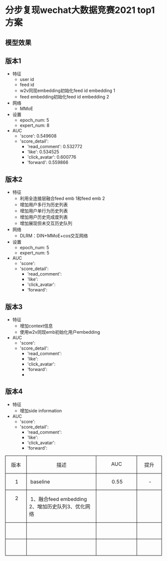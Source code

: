 # 分步复现wechat大数据竞赛2021 top1方案
## 模型效果
## **版本1**
- 特征
   - user id
   - feed id
   - w2v同现embedding初始化feed id embedding 1
   - feed embedding初始化feed id embedding 2
- 网络
   - MMoE 
- 设置
   - epoch_num: 5
   - expert_num: 8
- AUC
   - 'score': 0.549608
   - 'score_detail': 
     - 'read_comment': 0.532772
     - 'like': 0.534525
     - 'click_avatar': 0.600776
     - 'forward': 0.559866
## **版本2**
- 特征
   - 利用全连接层融合feed emb 1和feed emb 2
   - 增加用户多行为历史列表
   - 增加用户单行为历史列表
   - 增加用户历史完成度列表
   - 增加展现但未交互历史队列
- 网络
   - DLRM：DIN+MMoE+cos交互网络
- 设置
   - epoch_num: 5
   - expert_num: 5
- AUC
   - 'score': 
   - 'score_detail': 
     - 'read_comment': 
     - 'like':
     - 'click_avatar': 
     - 'forward':

## **版本3**
- 特征
   - 增加context信息
   - 使用w2v同现emb初始化用户embedding
- AUC
   - 'score': 
   - 'score_detail': 
     - 'read_comment':
     - 'like':
     - 'click_avatar': 
     - 'forward': 
     - 
## **版本4**
- 特征
   - 增加side information
- AUC
   - 'score':
   - 'score_detail': 
     - 'read_comment': 
     - 'like': 
     - 'click_avatar': 
     - 'forward':

<table class="MsoTableGrid" border="1" cellspacing="0" cellpadding="0" style="border-collapse:collapse;border:none;mso-border-alt:solid windowtext .5pt;
 mso-yfti-tbllook:1184;mso-padding-alt:0cm 5.4pt 0cm 5.4pt">
 <tbody><tr style="mso-yfti-irow:0;mso-yfti-firstrow:yes">
  <td width="66" valign="top" style="width:49.4pt;border:solid windowtext 1.0pt;
  mso-border-alt:solid windowtext .5pt;padding:0cm 5.4pt 0cm 5.4pt">
  <p class="MsoNormal" align="center" style="text-align:center;text-indent:0cm;
  mso-char-indent-count:0"><span style="font-family:宋体;mso-ascii-font-family:
  &quot;Times New Roman&quot;;mso-hansi-font-family:&quot;Times New Roman&quot;">版本</span></p>
  </td>
  <td width="265" valign="top" style="width:7.0cm;border:solid windowtext 1.0pt;
  border-left:none;mso-border-left-alt:solid windowtext .5pt;mso-border-alt:
  solid windowtext .5pt;padding:0cm 5.4pt 0cm 5.4pt">
  <p class="MsoNormal" align="center" style="text-align:center;text-indent:0cm;
  mso-char-indent-count:0"><span style="font-family:宋体;mso-ascii-font-family:
  &quot;Times New Roman&quot;;mso-hansi-font-family:&quot;Times New Roman&quot;">描述</span></p>
  </td>
  <td width="142" valign="top" style="width:106.3pt;border:solid windowtext 1.0pt;
  border-left:none;mso-border-left-alt:solid windowtext .5pt;mso-border-alt:
  solid windowtext .5pt;padding:0cm 5.4pt 0cm 5.4pt">
  <p class="MsoNormal" align="center" style="text-align:center;text-indent:0cm;
  mso-char-indent-count:0"><span lang="EN-US">AUC</span></p>
  </td>
  <td width="81" valign="top" style="width:60.65pt;border:solid windowtext 1.0pt;
  border-left:none;mso-border-left-alt:solid windowtext .5pt;mso-border-alt:
  solid windowtext .5pt;padding:0cm 5.4pt 0cm 5.4pt">
  <p class="MsoNormal" align="center" style="text-align:center;text-indent:0cm;
  mso-char-indent-count:0"><span style="font-family:宋体;mso-ascii-font-family:
  &quot;Times New Roman&quot;;mso-hansi-font-family:&quot;Times New Roman&quot;">提升</span></p>
  </td>
 </tr>
 <tr style="mso-yfti-irow:1">
  <td width="66" valign="top" style="width:49.4pt;border:solid windowtext 1.0pt;
  border-top:none;mso-border-top-alt:solid windowtext .5pt;mso-border-alt:solid windowtext .5pt;
  padding:0cm 5.4pt 0cm 5.4pt">
  <p class="MsoNormal" align="center" style="text-align:center;text-indent:0cm;
  mso-char-indent-count:0"><span lang="EN-US"><o:p>&nbsp;</o:p>1</span></p>
  </td>
  <td width="265" valign="top" style="width:7.0cm;border-top:none;border-left:none;
  border-bottom:solid windowtext 1.0pt;border-right:solid windowtext 1.0pt;
  mso-border-top-alt:solid windowtext .5pt;mso-border-left-alt:solid windowtext .5pt;
  mso-border-alt:solid windowtext .5pt;padding:0cm 5.4pt 0cm 5.4pt">
  <p class="MsoNormal" style="text-indent:0cm;mso-char-indent-count:0"><span lang="EN-US"><o:p>&nbsp;</o:p>baseline</span></p>
  </td>
  <td width="142" valign="top" style="width:106.3pt;border-top:none;border-left:
  none;border-bottom:solid windowtext 1.0pt;border-right:solid windowtext 1.0pt;
  mso-border-top-alt:solid windowtext .5pt;mso-border-left-alt:solid windowtext .5pt;
  mso-border-alt:solid windowtext .5pt;padding:0cm 5.4pt 0cm 5.4pt">
  <p class="MsoNormal" align="center" style="text-align:center;text-indent:0cm;
  mso-char-indent-count:0"><span lang="EN-US"><o:p>&nbsp;</o:p>0.55</span></p>
  </td>
  <td width="81" valign="top" style="width:60.65pt;border-top:none;border-left:
  none;border-bottom:solid windowtext 1.0pt;border-right:solid windowtext 1.0pt;
  mso-border-top-alt:solid windowtext .5pt;mso-border-left-alt:solid windowtext .5pt;
  mso-border-alt:solid windowtext .5pt;padding:0cm 5.4pt 0cm 5.4pt">
  <p class="MsoNormal" align="center" style="text-align:center;text-indent:0cm;
  mso-char-indent-count:0"><span lang="EN-US"><o:p>&nbsp;</o:p>-</span></p>
  </td>
 </tr>
 <tr style="mso-yfti-irow:2">
  <td width="66" valign="top" style="width:49.4pt;border:solid windowtext 1.0pt;
  border-top:none;mso-border-top-alt:solid windowtext .5pt;mso-border-alt:solid windowtext .5pt;
  padding:0cm 5.4pt 0cm 5.4pt">
  <p class="MsoNormal" align="center" style="text-align:center;text-indent:0cm;
  mso-char-indent-count:0"><span lang="EN-US"><o:p>&nbsp;</o:p>2</span></p>
  </td>
  <td width="265" valign="top" style="width:7.0cm;border-top:none;border-left:none;
  border-bottom:solid windowtext 1.0pt;border-right:solid windowtext 1.0pt;
  mso-border-top-alt:solid windowtext .5pt;mso-border-left-alt:solid windowtext .5pt;
  mso-border-alt:solid windowtext .5pt;padding:0cm 5.4pt 0cm 5.4pt">
  <p class="MsoNormal" style="text-indent:0cm;mso-char-indent-count:0"><span lang="EN-US"><o:p>&nbsp;</o:p>1、融合feed embedding
     2、增加历史队列3、优化网络</span></p>
  </td>
  <td width="142" valign="top" style="width:106.3pt;border-top:none;border-left:
  none;border-bottom:solid windowtext 1.0pt;border-right:solid windowtext 1.0pt;
  mso-border-top-alt:solid windowtext .5pt;mso-border-left-alt:solid windowtext .5pt;
  mso-border-alt:solid windowtext .5pt;padding:0cm 5.4pt 0cm 5.4pt">
  <p class="MsoNormal" align="center" style="text-align:center;text-indent:0cm;
  mso-char-indent-count:0"><span lang="EN-US"><o:p>&nbsp;</o:p></span></p>
  </td>
  <td width="81" valign="top" style="width:60.65pt;border-top:none;border-left:
  none;border-bottom:solid windowtext 1.0pt;border-right:solid windowtext 1.0pt;
  mso-border-top-alt:solid windowtext .5pt;mso-border-left-alt:solid windowtext .5pt;
  mso-border-alt:solid windowtext .5pt;padding:0cm 5.4pt 0cm 5.4pt">
  <p class="MsoNormal" align="center" style="text-align:center;text-indent:0cm;
  mso-char-indent-count:0"><span lang="EN-US"><o:p>&nbsp;</o:p></span></p>
  </td>
 </tr>
 <tr style="mso-yfti-irow:3">
  <td width="66" valign="top" style="width:49.4pt;border:solid windowtext 1.0pt;
  border-top:none;mso-border-top-alt:solid windowtext .5pt;mso-border-alt:solid windowtext .5pt;
  padding:0cm 5.4pt 0cm 5.4pt">
  <p class="MsoNormal" align="center" style="text-align:center;text-indent:0cm;
  mso-char-indent-count:0"><span lang="EN-US"><o:p>&nbsp;</o:p></span></p>
  </td>
  <td width="265" valign="top" style="width:7.0cm;border-top:none;border-left:none;
  border-bottom:solid windowtext 1.0pt;border-right:solid windowtext 1.0pt;
  mso-border-top-alt:solid windowtext .5pt;mso-border-left-alt:solid windowtext .5pt;
  mso-border-alt:solid windowtext .5pt;padding:0cm 5.4pt 0cm 5.4pt">
  <p class="MsoNormal" style="text-indent:0cm;mso-char-indent-count:0"><span lang="EN-US"><o:p>&nbsp;</o:p></span></p>
  </td>
  <td width="142" valign="top" style="width:106.3pt;border-top:none;border-left:
  none;border-bottom:solid windowtext 1.0pt;border-right:solid windowtext 1.0pt;
  mso-border-top-alt:solid windowtext .5pt;mso-border-left-alt:solid windowtext .5pt;
  mso-border-alt:solid windowtext .5pt;padding:0cm 5.4pt 0cm 5.4pt">
  <p class="MsoNormal" align="center" style="text-align:center;text-indent:0cm;
  mso-char-indent-count:0"><span lang="EN-US"><o:p>&nbsp;</o:p></span></p>
  </td>
  <td width="81" valign="top" style="width:60.65pt;border-top:none;border-left:
  none;border-bottom:solid windowtext 1.0pt;border-right:solid windowtext 1.0pt;
  mso-border-top-alt:solid windowtext .5pt;mso-border-left-alt:solid windowtext .5pt;
  mso-border-alt:solid windowtext .5pt;padding:0cm 5.4pt 0cm 5.4pt">
  <p class="MsoNormal" align="center" style="text-align:center;text-indent:0cm;
  mso-char-indent-count:0"><span lang="EN-US"><o:p>&nbsp;</o:p></span></p>
  </td>
 </tr>
 <tr style="mso-yfti-irow:4;mso-yfti-lastrow:yes">
  <td width="66" valign="top" style="width:49.4pt;border:solid windowtext 1.0pt;
  border-top:none;mso-border-top-alt:solid windowtext .5pt;mso-border-alt:solid windowtext .5pt;
  padding:0cm 5.4pt 0cm 5.4pt">
  <p class="MsoNormal" align="center" style="text-align:center;text-indent:0cm;
  mso-char-indent-count:0"><span lang="EN-US"><o:p>&nbsp;</o:p></span></p>
  </td>
  <td width="265" valign="top" style="width:7.0cm;border-top:none;border-left:none;
  border-bottom:solid windowtext 1.0pt;border-right:solid windowtext 1.0pt;
  mso-border-top-alt:solid windowtext .5pt;mso-border-left-alt:solid windowtext .5pt;
  mso-border-alt:solid windowtext .5pt;padding:0cm 5.4pt 0cm 5.4pt">
  <p class="MsoNormal" style="text-indent:0cm;mso-char-indent-count:0"><span lang="EN-US"><o:p>&nbsp;</o:p></span></p>
  </td>
  <td width="142" valign="top" style="width:106.3pt;border-top:none;border-left:
  none;border-bottom:solid windowtext 1.0pt;border-right:solid windowtext 1.0pt;
  mso-border-top-alt:solid windowtext .5pt;mso-border-left-alt:solid windowtext .5pt;
  mso-border-alt:solid windowtext .5pt;padding:0cm 5.4pt 0cm 5.4pt">
  <p class="MsoNormal" align="center" style="text-align:center;text-indent:0cm;
  mso-char-indent-count:0"><span lang="EN-US"><o:p>&nbsp;</o:p></span></p>
  </td>
  <td width="81" valign="top" style="width:60.65pt;border-top:none;border-left:
  none;border-bottom:solid windowtext 1.0pt;border-right:solid windowtext 1.0pt;
  mso-border-top-alt:solid windowtext .5pt;mso-border-left-alt:solid windowtext .5pt;
  mso-border-alt:solid windowtext .5pt;padding:0cm 5.4pt 0cm 5.4pt">
  <p class="MsoNormal" align="center" style="text-align:center;text-indent:0cm;
  mso-char-indent-count:0"><span lang="EN-US"><o:p>&nbsp;</o:p></span></p>
  </td>
 </tr>
</tbody></table>